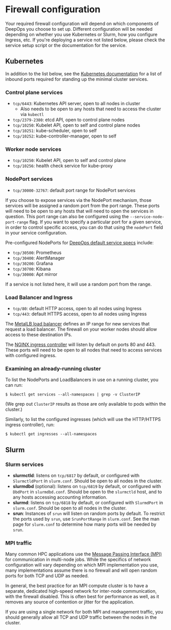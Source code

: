 Firewall configuration
======================

Your required firewall configuration will depend on which components of DeepOps you choose to set up.
Different configuration will be needed depending on whether you use Kubernetes or Slurm, how you configure Ingress, etc.
If you're deploying a service not listed below, please check the service setup script or the documentation for the service.

Kubernetes
----------

In addition to the list below, see
the [Kubernetes documentation](https://kubernetes.io/docs/setup/independent/install-kubeadm/#check-required-ports) for a list of inbound ports required for standing up the minimal cluster services.

### Control plane services

* `tcp/6443`: Kubernetes API server, open to all nodes in cluster
    * Also needs to be open to any hosts that need to access the cluster via `kubectl`
* `tcp/2379-2380`: etcd API, open to control plane nodes
* `tcp/10250`: Kubelet API, open to self and control plane nodes
* `tcp/10251`: kube-scheduler, open to self
* `tcp/10252`: kube-controller-manager, open to self

### Worker node services

* `tcp/10250`: Kubelet API, open to self and control plane
* `tcp/10256`: health check service for kube-proxy

### NodePort services

* `tcp/30000-32767`: default port range for NodePort services

If you choose to expose services via the NodePort mechanism, those services will be assigned a random port from the port range.
These ports will need to be open to any hosts that will need to open the services in question.
This port range can also be configured using the `--service-node-port-range` flag.
If you want to specify a particular port for a given service, in order to control specific access, you can do that using the `nodePort` field in your service configuration.

Pre-configured NodePorts for [DeepOps default service specs](/services) include:

* `tcp/30500`: Prometheus
* `tcp/30400`: AlertManager
* `tcp/30200`: Grafana
* `tcp/30700`: Kibana
* `tcp/30000`: Apt mirror

If a service is not listed here, it will use a random port from the range.


### Load Balancer and Ingress

* `tcp/80`: default HTTP access, open to all nodes using Ingress
* `tcp/443`: default HTTPS access, open to all nodes using Ingress

The [MetalLB load balancer](/docs/ingress.md#load-balancer) defines an IP range for new services that request a load balancer.
The firewall on your worker nodes should allow access to these destination IPs.

The [NGINX ingress controller](/docs/ingress.md#ingress-controller) will listen by default on ports 80 and 443.
These ports will need to be open to all nodes that need to access services with configured ingress.

### Examining an already-running cluster

To list the NodePorts and LoadBalancers in use on a running cluster, you can run:

```
$ kubectl get services --all-namespaces | grep -v ClusterIP
```

(We grep out `ClusterIP` results as those are only available to pods within the cluster.)

Similarly, to list the configured ingresses (which will use the HTTP/HTTPS ingress controller), run:

```
$ kubectl get ingresses --all-namespaces
```


Slurm
-----

### Slurm services

* **slurmctld**: listens on `tcp/6817` by default, or configured with `SlurmctldPort` in `slurm.conf`.
    Should be open to all nodes in the cluster.
* **slurmdbd** (optional): listens on `tcp/6819` by default, or configured with `DbdPort` in `slurmdbd.conf`.
    Should be open to the `slurmctld` host, and to any hosts accessing accounting information.
* **slurmd**: listens on `tcp/6818` by default, or configured with `SlurmdPort` in `slurm.conf`.
    Should be open to all nodes in the cluster.
* **srun**: Instances of `srun` will listen on random ports by default.
    To restrict the ports used by `srun`, use `SrunPortRange` in `slurm.conf`.
    See the man page for `slurm.conf` to determine how many ports will be needed by `srun`.


### MPI traffic

Many common HPC applications use the [Message Passing Interface (MPI)](https://en.wikipedia.org/wiki/Message_Passing_Interface) for communication in multi-node jobs.
While the specifics of network configuration will vary depending on which MPI implementation you use, many implementations assume there is no firewall and will open random ports for both TCP and UDP as needed.

In general, the best practice for an MPI compute cluster is to have a separate, dedicated high-speed network for inter-node communication, with the firewall disabled.
This is often best for performance as well, as it removes any source of contention or jitter for the application.

If you are using a single network for both MPI and management traffic, you should generally allow all TCP and UDP traffic between the nodes in the cluster.
